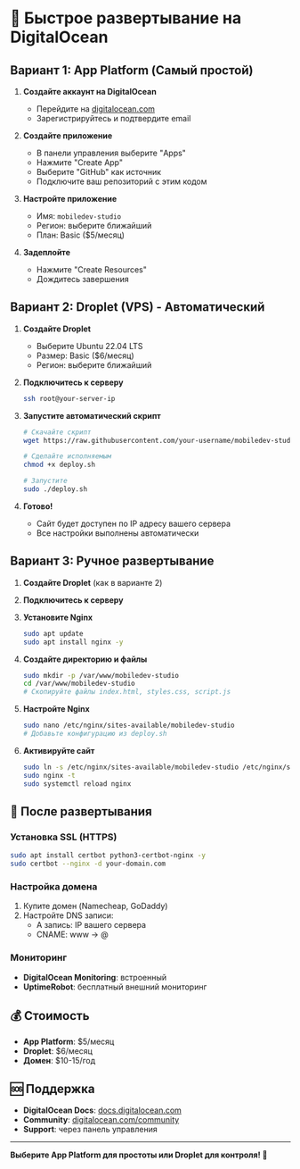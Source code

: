 # 🚀 Быстрое развертывание на DigitalOcean

## Вариант 1: App Platform (Самый простой)

1. **Создайте аккаунт на DigitalOcean**
   - Перейдите на [digitalocean.com](https://digitalocean.com)
   - Зарегистрируйтесь и подтвердите email

2. **Создайте приложение**
   - В панели управления выберите "Apps"
   - Нажмите "Create App"
   - Выберите "GitHub" как источник
   - Подключите ваш репозиторий с этим кодом

3. **Настройте приложение**
   - Имя: `mobiledev-studio`
   - Регион: выберите ближайший
   - План: Basic ($5/месяц)

4. **Задеплойте**
   - Нажмите "Create Resources"
   - Дождитесь завершения

## Вариант 2: Droplet (VPS) - Автоматический

1. **Создайте Droplet**
   - Выберите Ubuntu 22.04 LTS
   - Размер: Basic ($6/месяц)
   - Регион: выберите ближайший

2. **Подключитесь к серверу**
   ```bash
   ssh root@your-server-ip
   ```

3. **Запустите автоматический скрипт**
   ```bash
   # Скачайте скрипт
   wget https://raw.githubusercontent.com/your-username/mobiledev-studio/main/deploy.sh
   
   # Сделайте исполняемым
   chmod +x deploy.sh
   
   # Запустите
   sudo ./deploy.sh
   ```

4. **Готово!**
   - Сайт будет доступен по IP адресу вашего сервера
   - Все настройки выполнены автоматически

## Вариант 3: Ручное развертывание

1. **Создайте Droplet** (как в варианте 2)

2. **Подключитесь к серверу**

3. **Установите Nginx**
   ```bash
   sudo apt update
   sudo apt install nginx -y
   ```

4. **Создайте директорию и файлы**
   ```bash
   sudo mkdir -p /var/www/mobiledev-studio
   cd /var/www/mobiledev-studio
   # Скопируйте файлы index.html, styles.css, script.js
   ```

5. **Настройте Nginx**
   ```bash
   sudo nano /etc/nginx/sites-available/mobiledev-studio
   # Добавьте конфигурацию из deploy.sh
   ```

6. **Активируйте сайт**
   ```bash
   sudo ln -s /etc/nginx/sites-available/mobiledev-studio /etc/nginx/sites-enabled/
   sudo nginx -t
   sudo systemctl reload nginx
   ```

## 🔧 После развертывания

### Установка SSL (HTTPS)
```bash
sudo apt install certbot python3-certbot-nginx -y
sudo certbot --nginx -d your-domain.com
```

### Настройка домена
1. Купите домен (Namecheap, GoDaddy)
2. Настройте DNS записи:
   - A запись: IP вашего сервера
   - CNAME: www → @

### Мониторинг
- **DigitalOcean Monitoring**: встроенный
- **UptimeRobot**: бесплатный внешний мониторинг

## 💰 Стоимость

- **App Platform**: $5/месяц
- **Droplet**: $6/месяц
- **Домен**: $10-15/год

## 🆘 Поддержка

- **DigitalOcean Docs**: [docs.digitalocean.com](https://docs.digitalocean.com)
- **Community**: [digitalocean.com/community](https://digitalocean.com/community)
- **Support**: через панель управления

---

**Выберите App Platform для простоты или Droplet для контроля! 🚀**
